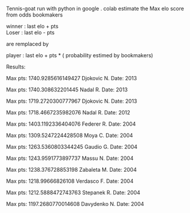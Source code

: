 Tennis-goat
run with python in google . colab
estimate the Max elo score from odds bookmakers

winner : last elo + pts  
Loser : last elo - pts

are remplaced by

player : last elo + pts * ( probability estimed by bookmakers)

Results:

 Max pts: 1740.9285616149427     Djokovic N.         Date: 2013
 
 Max pts: 1740.308632201445     Nadal R.         Date: 2013
 
 Max pts: 1719.2720300777967     Djokovic N.         Date: 2013
 
 Max pts: 1718.4667235982076     Nadal R.         Date: 2012
 
 Max pts: 1403.1192336404076     Federer R.         Date: 2004
 
 Max pts: 1309.5247224428508     Moya C.         Date: 2004
 
 Max pts: 1263.5360803344245     Gaudio G.         Date: 2004
 
 Max pts: 1243.9591773897737     Massu N.         Date: 2004
 
 Max pts: 1238.376728853198     Zabaleta M.         Date: 2004
 
 Max pts: 1218.99666826108     Verdasco F.         Date: 2004
  
 Max pts: 1212.5888472743763     Stepanek R.         Date: 2004
 
 Max pts: 1197.2680770014608     Davydenko N.         Date: 2004
